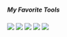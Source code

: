 ##### My Favorite Tools
![](https://img.shields.io/badge/Javascript-informational?style=flat&logo=JavaScript&logoColor=white&color=F7DF1E)
![](https://img.shields.io/badge/TypeScript-informational?style=flat&logo=TypeScript&logoColor=white&color=007acc)
![](https://img.shields.io/badge/React-informational?style=flat&logo=React&logoColor=white&color=61DAFB)
![](https://img.shields.io/badge/Sass-informational?style=flat&logo=Sass&logoColor=white&color=CC6699)
![](https://img.shields.io/badge/Node.js-informational?style=flat&logo=Node.js&logoColor=white&color=68a063)

<!--
**pmnord/pmnord** is a ✨ _special_ ✨ repository because its `README.md` (this file) appears on your GitHub profile.
